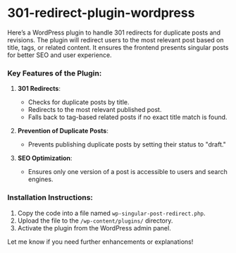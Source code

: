 # 301-redirect-plugin-wordpress
Here’s a WordPress plugin to handle 301 redirects for duplicate posts and revisions. The plugin will redirect users to the most relevant post based on title, tags, or related content. It ensures the frontend presents singular posts for better SEO and user experience.

### Key Features of the Plugin:
1. **301 Redirects**:
   - Checks for duplicate posts by title.
   - Redirects to the most relevant published post.
   - Falls back to tag-based related posts if no exact title match is found.

2. **Prevention of Duplicate Posts**:
   - Prevents publishing duplicate posts by setting their status to "draft."

3. **SEO Optimization**:
   - Ensures only one version of a post is accessible to users and search engines.

### Installation Instructions:
1. Copy the code into a file named `wp-singular-post-redirect.php`.
2. Upload the file to the `/wp-content/plugins/` directory.
3. Activate the plugin from the WordPress admin panel.

Let me know if you need further enhancements or explanations!
